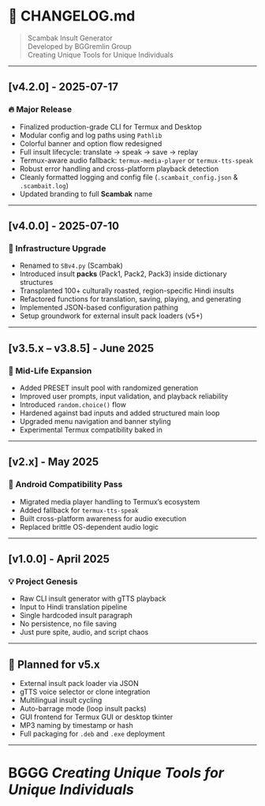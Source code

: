# 📓 CHANGELOG.md
> Scambak Insult Generator  
> Developed by BGGremlin Group  
> Creating Unique Tools for Unique Individuals

---

## [v4.2.0] - 2025-07-17
### 🔥 Major Release
- Finalized production-grade CLI for Termux and Desktop
- Modular config and log paths using `Pathlib`
- Colorful banner and option flow redesigned
- Full insult lifecycle: translate → speak → save → replay
- Termux-aware audio fallback: `termux-media-player` or `termux-tts-speak`
- Robust error handling and cross-platform playback detection
- Cleanly formatted logging and config file (`.scambait_config.json` & `.scambait.log`)
- Updated branding to full **Scambak** name

---

## [v4.0.0] - 2025-07-10
### 🧱 Infrastructure Upgrade
- Renamed to `SBv4.py` (Scambak)
- Introduced insult **packs** (Pack1, Pack2, Pack3) inside dictionary structures
- Transplanted 100+ culturally roasted, region-specific Hindi insults
- Refactored functions for translation, saving, playing, and generating
- Implemented JSON-based configuration pathing
- Setup groundwork for external insult pack loaders (v5+)

---

## [v3.5.x – v3.8.5] - June 2025
### 🎯 Mid-Life Expansion
- Added PRESET insult pool with randomized generation
- Improved user prompts, input validation, and playback reliability
- Introduced `random.choice()` flow
- Hardened against bad inputs and added structured main loop
- Upgraded menu navigation and banner styling
- Experimental Termux compatibility baked in

---

## [v2.x] - May 2025
### 📱 Android Compatibility Pass
- Migrated media player handling to Termux’s ecosystem
- Added fallback for `termux-tts-speak`
- Built cross-platform awareness for audio execution
- Replaced brittle OS-dependent audio logic

---

## [v1.0.0] - April 2025
### 💡 Project Genesis
- Raw CLI insult generator with gTTS playback
- Input to Hindi translation pipeline
- Single hardcoded insult paragraph
- No persistence, no file saving
- Just pure spite, audio, and script chaos

---

## 🚧 Planned for v5.x
- External insult pack loader via JSON
- gTTS voice selector or clone integration
- Multilingual insult cycling
- Auto-barrage mode (loop insult packs)
- GUI frontend for Termux GUI or desktop tkinter
- MP3 naming by timestamp or hash
- Full packaging for `.deb` and `.exe` deployment

---
# BGGG ***Creating Unique Tools for Unique Individuals***

